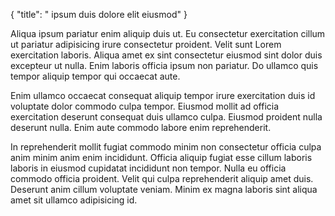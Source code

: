 {
  "title": " ipsum duis dolore elit eiusmod"
}

Aliqua ipsum pariatur enim aliquip duis ut. Eu consectetur exercitation cillum ut pariatur adipisicing irure consectetur proident. Velit sunt Lorem exercitation laboris. Aliqua amet ex sint consectetur eiusmod sint dolor duis excepteur ut nulla. Enim laboris officia ipsum non pariatur. Do ullamco quis tempor aliquip tempor qui occaecat aute.

Enim ullamco occaecat consequat aliquip tempor irure exercitation duis id voluptate dolor commodo culpa tempor. Eiusmod mollit ad officia exercitation deserunt consequat duis ullamco culpa. Eiusmod proident nulla deserunt nulla. Enim aute commodo labore enim reprehenderit.

In reprehenderit mollit fugiat commodo minim non consectetur officia culpa anim minim anim enim incididunt. Officia aliquip fugiat esse cillum laboris laboris in eiusmod cupidatat incididunt non tempor. Nulla eu officia commodo officia proident. Velit qui culpa reprehenderit aliquip amet duis. Deserunt anim cillum voluptate veniam. Minim ex magna laboris sint aliqua amet sit ullamco adipisicing id.